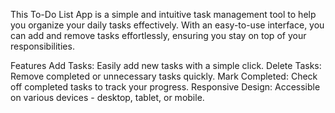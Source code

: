 This To-Do List App is a simple and intuitive task management tool to help you organize your daily tasks effectively. With an easy-to-use interface, you can add and remove tasks effortlessly, ensuring you stay on top of your responsibilities.

Features
Add Tasks: Easily add new tasks with a simple click.
Delete Tasks: Remove completed or unnecessary tasks quickly.
Mark Completed: Check off completed tasks to track your progress.
Responsive Design: Accessible on various devices - desktop, tablet, or mobile.
